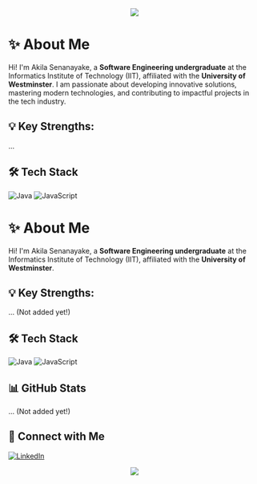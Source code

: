 
<div align="center">
  <img src="https://capsule-render.vercel.app/api?type=waving&color=gradient&height=200&section=header&text=Hi!%20I%27m%20Akila%20Senanayake&fontSize=50&fontAlignY=35&animation=twinkling"/>
</div>

# ✨ About Me

Hi! I'm Akila Senanayake, a **Software Engineering undergraduate** at the Informatics Institute of Technology (IIT), affiliated with the **University of Westminster**. I am passionate about developing innovative solutions, mastering modern technologies, and contributing to impactful projects in the tech industry.

## 💡 Key Strengths:

...

<!-- You can add more sections below -->

## 🛠️ Tech Stack
<!-- Add your tech stack badges here -->
![Java](https://img.shields.io/badge/-Java-007396?style=flat-square&logo=java)
![JavaScript](https://img.shields.io/badge/-JavaScript-F7DF1E?style=flat-square&logo=javascript&logoColor=black)


# ✨ About Me

Hi! I'm Akila Senanayake, a **Software Engineering undergraduate** at the Informatics Institute of Technology (IIT), affiliated with the **University of Westminster**.

## 💡 Key Strengths:

... (Not added yet!)

<!-- You can add more sections below -->

## 🛠️ Tech Stack
<!-- Add your tech stack badges here -->
![Java](https://img.shields.io/badge/-Java-007396?style=flat-square&logo=java)
![JavaScript](https://img.shields.io/badge/-JavaScript-F7DF1E?style=flat-square&logo=javascript&logoColor=black)

## 📊 GitHub Stats

... (Not added yet!)

## 🤝 Connect with Me
[![LinkedIn](https://img.shields.io/badge/-LinkedIn-0077B5?style=flat-square&logo=linkedin)](YOUR_LINKEDIN_URL)


<!-- Footer with wave animation -->
<div align="center">
  <img src="https://capsule-render.vercel.app/api?type=waving&color=gradient&height=150&section=footer&text=Thanks%20for%20Visiting!%20🚀&fontSize=30&fontAlignY=80&animation=twinkling"/>
</div>
